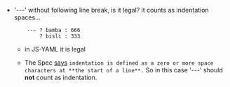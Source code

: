 * '---' without following line break, is it legal?
  it counts as indentation spaces...
  ```
      --- ? bamba : 666
          ? bisli : 333
  ```
  * in JS-YAML it is legal

  * The Spec [says](http://yaml.org/spec/1.2/spec.html#id2777534)
    ```indentation is defined as a zero or more space characters at **the start of a line**.```
    So in this case '---' should **not** count as indentation.


